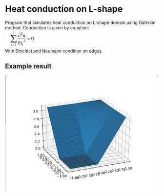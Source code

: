 # Heat conduction on L-shape

Program that simulates heat conduction on L-shape domain using Galerkin method. Conduction is given by equation: <br/>
![Alt text](equation.png?raw=true "Equation") <br/>
With Dirichlet and Neumann condition on edges.

## Example result

![Alt text](example.png?raw=true "Example graph")

